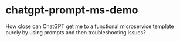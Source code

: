 # chatgpt-prompt-ms-demo
How close can ChatGPT get me to a functional microservice template purely by using prompts and then troubleshooting issues?
